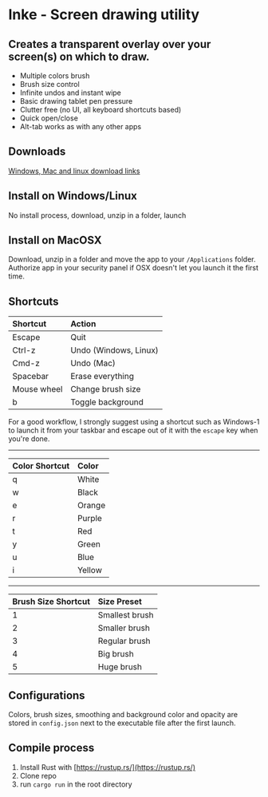 # Inke - Screen drawing utility

## Creates a transparent overlay over your screen(s) on which to draw.

- Multiple colors brush
- Brush size control
- Infinite undos and instant wipe
- Basic drawing tablet pen pressure
- Clutter free (no UI, all keyboard shortcuts based)
- Quick open/close
- Alt-tab works as with any other apps

## Downloads
[Windows, Mac and linux download links](https://github.com/JulienDuranleau/Inke/releases)

## Install on Windows/Linux
No install process, download, unzip in a folder, launch

## Install on MacOSX
Download, unzip in a folder and move the app to your `/Applications` folder. Authorize app in your security panel if OSX doesn't let you launch it the first time.

## Shortcuts
| Shortcut    | Action
| :---        | :---
| Escape      | Quit
| Ctrl-z      | Undo (Windows, Linux)
| Cmd-z       | Undo (Mac)
| Spacebar    | Erase everything
| Mouse wheel | Change brush size
| b           | Toggle background

For a good workflow, I strongly suggest using a shortcut such as Windows-1 to launch it from your taskbar and escape out of it with the `escape` key when you're done.

---

| Color Shortcut | Color
| :---           | :---
| q              | White
| w              | Black
| e              | Orange
| r              | Purple
| t              | Red
| y              | Green
| u              | Blue
| i              | Yellow

---

| Brush Size Shortcut | Size Preset
| :---        | :---
| 1           | Smallest brush
| 2           | Smaller brush
| 3           | Regular brush
| 4           | Big brush
| 5           | Huge brush

## Configurations
Colors, brush sizes, smoothing and background color and opacity are stored in `config.json` next to the executable file after the first launch.

## Compile process
1. Install Rust with [https://rustup.rs/](https://rustup.rs/)
2. Clone repo
3. run `cargo run` in the root directory

